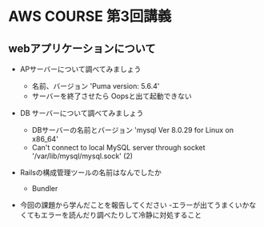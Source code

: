 # AWS COURSE 第3回講義
## webアプリケーションについて

- APサーバーについて調べてみましょう
    - 名前、バージョン 'Puma version: 5.6.4'
    - サーバーを終了させたら Oopsと出て起動できない

- DB サーバーについて調べてみましょう
    - DBサーバーの名前とバージョン 'mysql  Ver 8.0.29 for Linux on x86_64'
    - Can't connect to local MySQL server through socket '/var/lib/mysql/mysql.sock' (2)

- Railsの構成管理ツールの名前はなんでしたか
    - Bundler

- 今回の課題から学んだことを報告してください
    -エラーが出てうまくいかなくてもエラーを読んだり調べたりして冷静に対処すること
